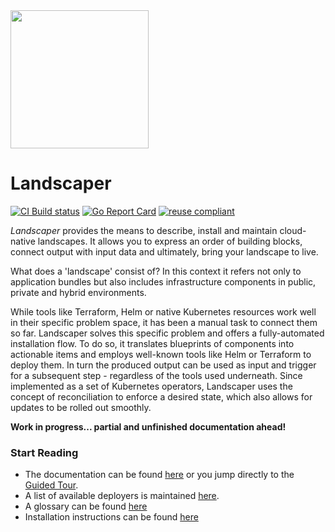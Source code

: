 <img src="./logo/landscaper.svg" width="221">


# Landscaper

[![CI Build status](https://concourse.ci.gardener.cloud/api/v1/teams/landscaper/pipelines/landscaper-master/jobs/master-head-update-job/badge)](https://concourse.ci.gardener.cloud/teams/landscaper/pipelines/landscaper-master/jobs/master-head-update-job)
[![Go Report Card](https://goreportcard.com/badge/github.com/landscaper/landscaper)](https://goreportcard.com/report/github.com/landscaper/landscaper)
[![reuse compliant](https://reuse.software/badge/reuse-compliant.svg)](https://reuse.software/)

<!-- Motivation -->
_Landscaper_ provides the means to describe, install and maintain cloud-native landscapes. It allows you to express an order of building blocks, connect output with input data and ultimately, bring your landscape to live.

What does a 'landscape' consist of? In this context it refers not only to application bundles but also includes infrastructure components in public, private and hybrid environments. 

While tools like Terraform, Helm or native Kubernetes resources work well in their specific problem space, it has been a manual task to connect them so far. Landscaper solves this specific problem and offers a fully-automated installation flow. To do so, it translates blueprints of components into actionable items and employs well-known tools like Helm or Terraform to deploy them. In turn the produced output can be used as input and trigger for a subsequent step - regardless of the tools used underneath. Since implemented as a set of Kubernetes operators, Landscaper uses the concept of reconciliation to enforce a desired state, which also allows for updates to be rolled out smoothly.
<!-- end -->


**Work in progress... partial and unfinished documentation ahead!**

### Start Reading
- The documentation can be found [here](docs/README.md) or you jump directly to the 
  [Guided Tour](docs/guided-tour).
- A list of available deployers is maintained [here](docs/deployer).
- A glossary can be found [here](docs/concepts/Glossary.md)
- Installation instructions can be found [here](docs/gettingstarted/install-landscaper-controller.md)
